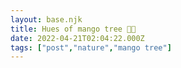 ```yaml
---
layout: base.njk
title: Hues of mango tree 🥭🌲
date: 2022-04-21T02:04:22.000Z
tags: ["post","nature","mango tree"]
---
```



